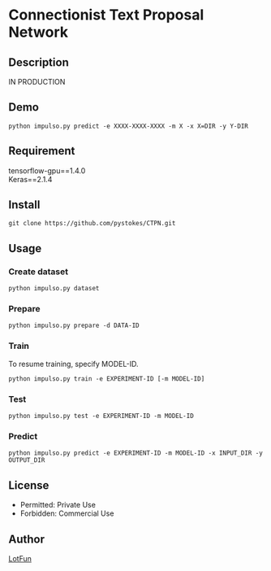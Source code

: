 # __Connectionist Text Proposal Network__

## Description
IN PRODUCTION

## Demo
```
python impulso.py predict -e XXXX-XXXX-XXXX -m X -x X=DIR -y Y-DIR
```

## Requirement
tensorflow-gpu==1.4.0  
Keras==2.1.4  

## Install
```
git clone https://github.com/pystokes/CTPN.git
```

## Usage
### Create dataset
```
python impulso.py dataset
```

### Prepare
```
python impulso.py prepare -d DATA-ID
```

### Train
To resume training, specify MODEL-ID.
```
python impulso.py train -e EXPERIMENT-ID [-m MODEL-ID]
```

### Test
```
python impulso.py test -e EXPERIMENT-ID -m MODEL-ID
```

### Predict
```
python impulso.py predict -e EXPERIMENT-ID -m MODEL-ID -x INPUT_DIR -y OUTPUT_DIR
```

## License
- Permitted: Private Use  
- Forbidden: Commercial Use  

## Author
[LotFun](https://github.com/pystokes)
